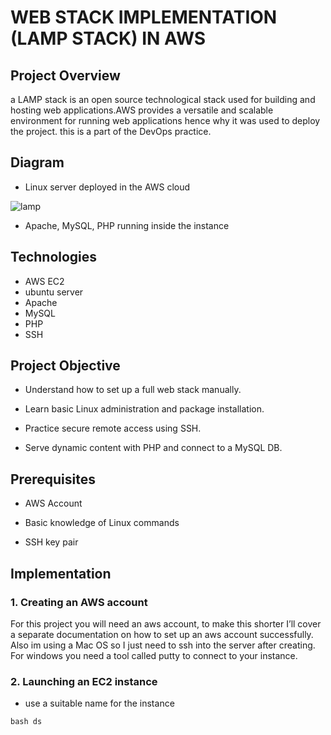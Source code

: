 # WEB STACK IMPLEMENTATION (LAMP STACK) IN AWS

## Project Overview
a LAMP stack is an open source technological stack used for building and hosting web applications.AWS provides a versatile and scalable environment for running web applications hence why it was used to deploy the project. this is a part of the DevOps practice.

## Diagram

- Linux server deployed in the AWS cloud

![lamp](https://github.com/user-attachments/assets/59a71426-84c1-44e9-82c5-4b021cdd1d0c)

- Apache, MySQL, PHP running inside the instance

## Technologies
- AWS EC2
- ubuntu server
- Apache
- MySQL
- PHP
- SSH

## Project Objective

- Understand how to set up a full web stack manually.

- Learn basic Linux administration and package installation.

- Practice secure remote access using SSH.

- Serve dynamic content with PHP and connect to a MySQL DB.

## Prerequisites
- AWS Account

- Basic knowledge of Linux commands

- SSH key pair

## Implementation

### 1. Creating an AWS account 

For this project you will need an aws account, to make this shorter I’ll cover a separate documentation on how to set up an aws account successfully.
<br>
Also im using a Mac OS so I just need to ssh into the server after creating. For windows you need a tool called putty to connect to your instance.

### 2. Launching an EC2 instance 

- use a suitable name for the instance

`bash
ds`


